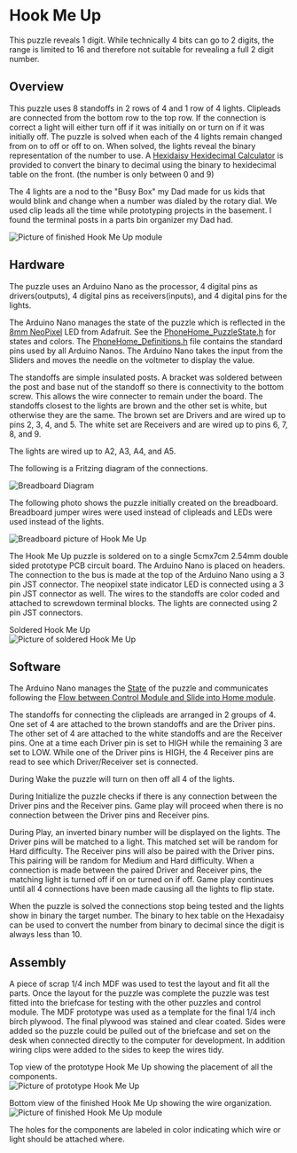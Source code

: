 # Hook Me Up

This puzzle reveals 1 digit. While technically 4 bits can go to 2 digits, the range is limited to 16 and therefore not suitable for revealing a full 2 digit number.

## Overview

This puzzle uses 8 standoffs in 2 rows of 4 and 1 row of 4 lights. Clipleads are connected from the bottom row to the top row. If the connection is correct a light will either turn off if it was initially on or turn on if it was initially off. The puzzle is solved when each of the 4 lights remain changed from on to off or off to on. When solved, the lights reveal the binary representation of the number to use. A [Hexidaisy Hexidecimal Calculator](https://www.computerhistory.org/collections/catalog/102757130) is provided to convert the binary to decimal using the binary to hexidecimal table on the front. (the number is only between 0 and 9)

The 4 lights are a nod to the "Busy Box" my Dad made for us kids that would blink and change when a number was dialed by the rotary dial. We used clip leads all the time while prototyping projects in the basement. I found the terminal posts in a parts bin organizer my Dad had.

![Picture of finished Hook Me Up module](../images/HookMeUp_Finished_Top.jpg)


## Hardware

The puzzle uses an Arduino Nano as the processor, 4 digital pins as drivers(outputs), 4 digital pins as receivers(inputs), and 4 digital pins for the lights.

The Arduino Nano manages the state of the puzzle which is reflected in the [8mm NeoPixel](https://www.adafruit.com/product/1734) LED from Adafruit. See the [PhoneHome_PuzzleState.h](../PhoneHomeLib/PhoneHome_PuzzleState.h) for states and colors. The [PhoneHome_Definitions.h](../PhoneHomeLib/PhoneHome_Definitions.h) file contains the standard pins used by all Arduino Nanos. The Arduino Nano takes the input from the Sliders and moves the needle on the voltmeter to display the value.

The standoffs are simple insulated posts. A bracket was soldered between the post and base nut of the standoff so there is connectivity to the bottom screw. This allows the wire connecter to remain under the board. The standoffs closest to the lights are brown and the other set is white, but otherwise they are the same. The brown set are Drivers and are wired up to pins 2, 3, 4, and 5. The white set are Receivers and are wired up to pins 6, 7, 8, and 9.

The lights are wired up to A2, A3, A4, and A5.

The following is a Fritzing diagram of the connections.

![Breadboard Diagram](../images/HookMeUp_Breadboard_Diagram.jpg)

The following photo shows the puzzle initially created on the breadboard. Breadboard jumper wires were used instead of clipleads and LEDs were used instead of the lights.

![Breadboard picture of Hook Me Up](../images/HookMeUp_Breadboard.jpg)

The Hook Me Up puzzle is soldered on to a single 5cmx7cm 2.54mm double sided prototype PCB circuit board. The Arduino Nano is placed on headers. The connection to the bus is made at the top of the Arduino Nano using a 3 pin JST connector. The neopixel state indicator LED is connected using a 3 pin JST connector as well. The wires to the standoffs are color coded and attached to screwdown terminal blocks. The lights are connected using 2 pin JST connectors.

Soldered Hook Me Up<br>
![Picture of soldered Hook Me Up](../images/HookMeUp_Soldered.jpg)


## Software

The Arduino Nano manages the [State](../PhoneHomeLib/README.md#state-diagram) of the puzzle and communicates following the [Flow between Control Module and Slide into Home module](../PhoneHomeLib/README.md#sequence-diagram).

The standoffs for connecting the clipleads are arranged in 2 groups of 4. One set of 4 are attached to the brown standoffs and are the Driver pins. The other set of 4 are attached to the white standoffs and are the Receiver pins. One at a time each Driver pin is set to HIGH while the remaining 3 are set to LOW. While one of the Driver pins is HIGH, the 4 Receiver pins are read to see which Driver/Receiver set is connected.

During Wake the puzzle will turn on then off all 4 of the lights.

During Initialize the puzzle checks if there is any connection between the Driver pins and the Receiver pins. Game play will proceed when there is no connection between the Driver pins and Receiver pins. 

During Play, an inverted binary number will be displayed on the lights. The Driver pins will be matched to a light. This matched set will be random for Hard difficulty. The Receiver pins will also be paired with the Driver pins. This pairing will be random for Medium and Hard difficulty.
When a connection is made between the paired Driver and Receiver pins, the matching light is turned off if on or turned on if off. Game play continues until all 4 connections have been made causing all the lights to flip state.

When the puzzle is solved the connections stop being tested and the lights show in binary the target number. The binary to hex table on the Hexadaisy can be used to convert the number from binary to decimal since the digit is always less than 10.


## Assembly

A piece of scrap 1/4 inch MDF was used to test the layout and fit all the parts. Once the layout for the puzzle was complete the puzzle was test fitted into the briefcase for testing with the other puzzles and control module. The MDF prototype was used as a template for the final 1/4 inch birch plywood. The final plywood was stained and clear coated.  Sides were added so the puzzle could be pulled out of the briefcase and set on the desk when connected directly to the computer for development. In addition wiring clips were added to the sides to keep the wires tidy.

Top view of the prototype Hook Me Up showing the placement of all the components.<br>
![Picture of prototype Hook Me Up](../images/HookMeUp_Prototype_Top.jpg)

Bottom view of the finished Hook Me Up showing the wire organization.<br>
![Picture of finished Hook Me Up module](../images/HookMeUp_Finished_Bottom.jpg)

The holes for the components are labeled in color indicating which wire or light should be attached where.
